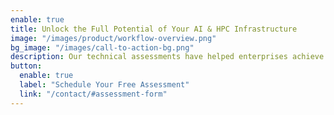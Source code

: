 ```yaml
---
enable: true
title: Unlock the Full Potential of Your AI & HPC Infrastructure
image: "/images/product/workflow-overview.png"
bg_image: "/images/call-to-action-bg.png"
description: Our technical assessments have helped enterprises achieve up to 40% improvement in workload performance and 30% reduction in infrastructure costs. Schedule your free assessment today.
button:
  enable: true
  label: "Schedule Your Free Assessment"
  link: "/contact/#assessment-form"
---
```

